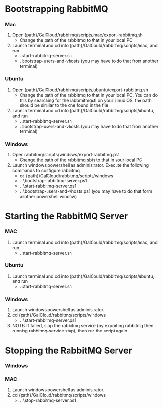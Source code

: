 # Bootstrapping RabbitMQ
### Mac
1. Open {path}/GalCloud/rabbitmq/scripts/mac/export-rabbitmq.sh 
   - Change the path of the rabbitmq to that in your local PC
2. Launch terminal and cd into {path}/GalCould/rabbitmq/scripts/mac, and run 
   - . start-rabbitmq-server.sh
   - . bootstrap-users-and-vhosts (you may have to do that from another terminal)
   
### Ubuntu
1. Open {path}/GalCloud/rabbitmq/scripts/ubuntu/export-rabbitmq.sh
   - Change the path of the rabbitmq to that in your local PC. You can do this by searching for the rabbmitmqctl on your
      Linux OS, the path should be similar to the one found in the file
2. Launch terminal and cd into {path}/GalCould/rabbitmq/scripts/ubuntu, and run
   - . start-rabbitmq-server.sh
   - . bootstrap-users-and-vhosts (you may have to do that from another terminal)

### Windows
1. Open rabbitmq/scripts/windows/export-rabbitmq.ps1
   - Change the path of the rabbitmq sbin to that in your local PC
2. Launch windows powershell as administrator. Execute the following commands to configure rabbitmq
   - cd {path}/GalCloud/rabbitmq/scripts/windows
   - . .\bootstrap-rabbitmq-server.ps1
   - . .\start-rabbitmq-server.ps1
   - . .\bootstrap-users-and-vhosts.ps1 (you may have to do that form another powershell window)

# Starting the RabbitMQ Server
### MAC
1. Launch terminal and cd into {path}/GalCould/rabbitmq/scripts/mac, and run
   - . start-rabbitmq-server.sh

### Ubuntu
1. Launch terminal and cd into {path}/GalCould/rabbitmq/scripts/ubuntu, and run
   - . start-rabbitmq-server.sh

### Windows
1. Launch windows powershell as administrator.
2. cd {path}/GalCloud/rabbitmq/scripts/windows
   - . .\start-rabbitmq-server.ps1
3. NOTE: If failed, stop the rabbitmq service (by exporting rabbitmq then running rabbitmq-service stop), then run the script again

# Stopping the RabbitMQ Server
### Windows
### MAC
1. Launch windows powershell as administrator.
2. cd {path}/GalCloud/rabbitmq/scripts/windows
   - . .\stop-rabbitmq-server.ps1
